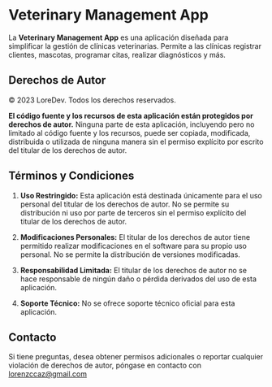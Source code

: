 # Veterinary Management App

La **Veterinary Management App** es una aplicación diseñada para simplificar la gestión de clínicas veterinarias. Permite a las clínicas registrar clientes, mascotas, programar citas, realizar diagnósticos y más.

## Derechos de Autor

© 2023 LoreDev. Todos los derechos reservados.

**El código fuente y los recursos de esta aplicación están protegidos por derechos de autor.** Ninguna parte de esta aplicación, incluyendo pero no limitado al código fuente y los recursos, puede ser copiada, modificada, distribuida o utilizada de ninguna manera sin el permiso explícito por escrito del titular de los derechos de autor.

## Términos y Condiciones

1. **Uso Restringido:** Esta aplicación está destinada únicamente para el uso personal del titular de los derechos de autor. No se permite su distribución ni uso por parte de terceros sin el permiso explícito del titular de los derechos de autor.

2. **Modificaciones Personales:** El titular de los derechos de autor tiene permitido realizar modificaciones en el software para su propio uso personal. No se permite la distribución de versiones modificadas.

3. **Responsabilidad Limitada:** El titular de los derechos de autor no se hace responsable de ningún daño o pérdida derivados del uso de esta aplicación.

4. **Soporte Técnico:** No se ofrece soporte técnico oficial para esta aplicación.

## Contacto

Si tiene preguntas, desea obtener permisos adicionales o reportar cualquier violación de derechos de autor, póngase en contacto con lorenzccaz@gmail.com
